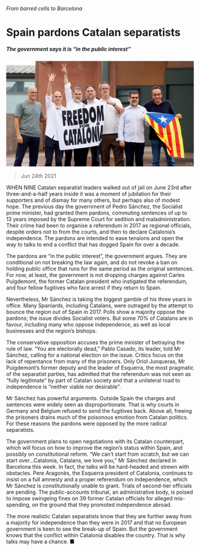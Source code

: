 ###### From barred cells to Barcelona

# Spain pardons Catalan separatists 

##### The government says it is “in the public interest” 

![image](images/20210626_eup501.jpg) 

> Jun 24th 2021 

WHEN NINE Catalan separatist leaders walked out of jail on June 23rd after three-and-a-half years inside it was a moment of jubilation for their supporters and of dismay for many others, but perhaps also of modest hope. The previous day the government of Pedro Sánchez, the Socialist prime minister, had granted them pardons, commuting sentences of up to 13 years imposed by the Supreme Court for sedition and maladministration. Their crime had been to organise a referendum in 2017 as regional officials, despite orders not to from the courts, and then to declare Catalonia’s independence. The pardons are intended to ease tensions and open the way to talks to end a conflict that has dogged Spain for over a decade.

The pardons are “in the public interest”, the government argues. They are conditional on not breaking the law again, and do not revoke a ban on holding public office that runs for the same period as the original sentences. For now, at least, the government is not dropping charges against Carles Puigdemont, the former Catalan president who instigated the referendum, and four fellow fugitives who face arrest if they return to Spain.


Nevertheless, Mr Sánchez is taking the biggest gamble of his three years in office. Many Spaniards, including Catalans, were outraged by the attempt to bounce the region out of Spain in 2017. Polls show a majority oppose the pardons; the issue divides Socialist voters. But some 70% of Catalans are in favour, including many who oppose independence, as well as local businesses and the region’s bishops.

The conservative opposition accuses the prime minister of betraying the rule of law. “You are electorally dead,” Pablo Casado, its leader, told Mr Sánchez, calling for a national election on the issue. Critics focus on the lack of repentance from many of the prisoners. Only Oriol Junqueras, Mr Puigdemont’s former deputy and the leader of Esquerra, the most pragmatic of the separatist parties, has admitted that the referendum was not seen as “fully legitimate” by part of Catalan society and that a unilateral road to independence is “neither viable nor desirable”.

Mr Sánchez has powerful arguments. Outside Spain the charges and sentences were widely seen as disproportionate. That is why courts in Germany and Belgium refused to send the fugitives back. Above all, freeing the prisoners drains much of the poisonous emotion from Catalan politics. For these reasons the pardons were opposed by the more radical separatists.

The government plans to open negotiations with its Catalan counterpart, which will focus on how to improve the region’s status within Spain, and possibly on constitutional reform. “We can’t start from scratch, but we can start over…Catalonia, Catalans, we love you,” Mr Sánchez declared in Barcelona this week. In fact, the talks will be hard-headed and strewn with obstacles. Pere Aragonès, the Esquerra president of Catalonia, continues to insist on a full amnesty and a proper referendum on independence, which Mr Sánchez is constitutionally unable to grant. Trials of second-tier officials are pending. The public-accounts tribunal, an administrative body, is poised to impose swingeing fines on 39 former Catalan officials for alleged mis-spending, on the ground that they promoted independence abroad.

The more realistic Catalan separatists know that they are further away from a majority for independence than they were in 2017 and that no European government is keen to see the break-up of Spain. But the government knows that the conflict within Catalonia disables the country. That is why talks may have a chance. ■

